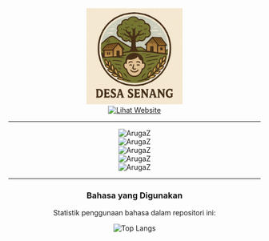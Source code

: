 <div align="center">
  
  <img width="192" title="Whatsapp-Bot-Multi-Device-Profile" src="https://github.com/JustKelompok/Website-Desa-Senang/blob/main/logo_desa.png"/>

</div>

<div align="center">
  
  <a href="https://lihatwebsite.com">
    <img title="Lihat Website" src="https://img.shields.io/badge/Lihat%20Website-green?colorA=%23ff0000&colorB=%23017e40&style=for-the-badge"></a>

</div>

---

<div align="center">  
  
  <img title="ArugaZ" src="https://img.shields.io/badge/AUTHOR-Muh Zacky Raihan.S-blue.svg?style=for-the-badge&logo=github"></a><br>
  <img title="ArugaZ" src="https://img.shields.io/badge/AUTHOR-Hilda Nurul Hidayat-blue.svg?style=for-the-badge&logo=github"></a><br>
  <img title="ArugaZ" src="https://img.shields.io/badge/AUTHOR-Mayrella D. Patioran-blue.svg?style=for-the-badge&logo=github"></a><br>
  <img title="ArugaZ" src="https://img.shields.io/badge/AUTHOR-Kurnia Aljawari-blue.svg?style=for-the-badge&logo=github"></a><br>
  <img title="ArugaZ" src="https://img.shields.io/badge/AUTHOR-Chakty Theo-blue.svg?style=for-the-badge&logo=github"></a>
  
</div>

---

<div align="center">
  
### Bahasa yang Digunakan

  Statistik penggunaan bahasa dalam repositori ini:

  ![Top Langs](https://github-readme-stats.vercel.app/api/top-langs/?username=JustKelompok&layout=compact&theme=default&repo=Website-Desa-Senang)

</div>
